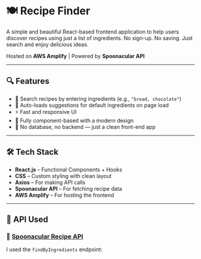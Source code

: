 # 🍽️ Recipe Finder

A simple and beautiful React-based frontend application to help users discover recipes using just a list of ingredients. No sign-up. No saving. Just search and enjoy delicious ideas.

Hosted on **AWS Amplify** | Powered by **Spoonacular API**

---

## 🔍 Features

- 🔎 Search recipes by entering ingredients (e.g., `"bread, chocolate"`)
- 🧠 Auto-loads suggestions for default ingredients on page load
- ⚡ Fast and responsive UI
- 💅 Fully component-based with a modern design
- 🧼 No database, no backend — just a clean front-end app

---

## 🛠️ Tech Stack

- **React.js** – Functional Components + Hooks
- **CSS** – Custom styling with clean layout
- **Axios** – For making API calls
- **Spoonacular API** – For fetching recipe data
- **AWS Amplify** – For hosting the frontend

---

## 🍳 API Used

### 🥄 [Spoonacular Recipe API](https://spoonacular.com/food-api)

I used the `findByIngredients` endpoint:
